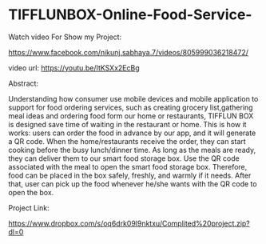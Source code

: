 # TIFFLUNBOX-Online-Food-Service-


Watch video For Show my Project:

https://www.facebook.com/nikunj.sabhaya.7/videos/805999036218472/

video url:
https://youtu.be/ItKSXx2EcBg

Abstract:

Understanding how consumer use mobile devices and mobile application to support for food ordering services, such as creating grocery list,gathering meal ideas and ordering food form our home or restaurants, TIFFLUN BOX is designed save time of waiting in the restaurant or home. This is how it works: users can order the food in advance by our app, and it will generate a QR code. When the home/restaurants receive the order, they can start cooking before the busy lunch/dinner time. As long as the meals are ready, they can deliver them to our smart food storage box. Use the QR code associated with the meal to open the smart food storage box. Therefore, food can be placed in the box safely, freshly, and warmly if it needs. After that, user can pick up the food whenever he/she wants with the QR code to open the box.

Project Link:

https://www.dropbox.com/s/oq6drk09l9nktxu/Complited%20project.zip?dl=0
